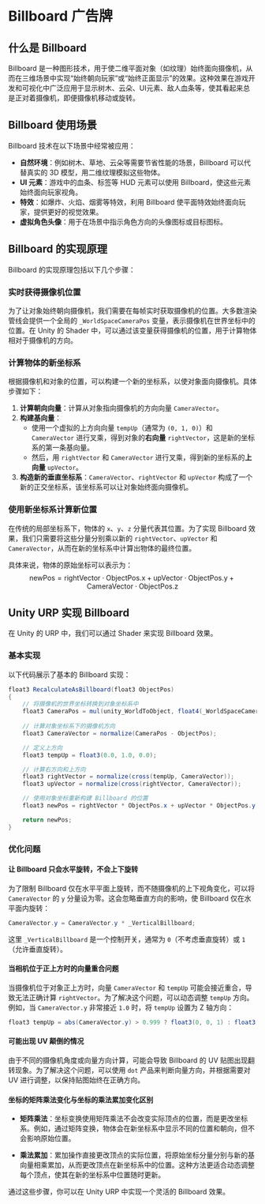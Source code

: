 # Billboard 广告牌

## 什么是 Billboard

Billboard 是一种图形技术，用于使二维平面对象（如纹理）始终面向摄像机，从而在三维场景中实现“始终朝向玩家”或“始终正面显示”的效果。这种效果在游戏开发和可视化中广泛应用于显示树木、云朵、UI元素、敌人血条等，使其看起来总是正对着摄像机，即便摄像机移动或旋转。

## Billboard 使用场景

Billboard 技术在以下场景中经常被应用：
- **自然环境**：例如树木、草地、云朵等需要节省性能的场景，Billboard 可以代替真实的 3D 模型，用二维纹理模拟这些物体。
- **UI 元素**：游戏中的血条、标签等 HUD 元素可以使用 Billboard，使这些元素始终面向玩家视角。
- **特效**：如爆炸、火焰、烟雾等特效，利用 Billboard 使平面特效始终面向玩家，提供更好的视觉效果。
- **虚拟角色头像**：用于在场景中指示角色方向的头像图标或目标图标。

## Billboard 的实现原理

Billboard 的实现原理包括以下几个步骤：

### 实时获得摄像机位置

为了让对象始终朝向摄像机，我们需要在每帧实时获取摄像机的位置。大多数渲染管线会提供一个全局的 `_WorldSpaceCameraPos` 变量，表示摄像机在世界坐标中的位置。在 Unity 的 Shader 中，可以通过该变量获得摄像机的位置，用于计算物体相对于摄像机的方向。

### 计算物体的新坐标系

根据摄像机和对象的位置，可以构建一个新的坐标系，以使对象面向摄像机。具体步骤如下：

1. **计算朝向向量**：计算从对象指向摄像机的方向向量 `CameraVector`。
2. **构建基向量**：
   - 使用一个虚拟的上方向向量 `tempUp`（通常为 `(0, 1, 0)`）和 `CameraVector` 进行叉乘，得到对象的**右向量** `rightVector`，这是新的坐标系的第一条基向量。
   - 然后，用 `rightVector` 和 `CameraVector` 进行叉乘，得到新的坐标系的**上向量** `upVector`。
3. **构造新的垂直坐标系**：`CameraVector`、`rightVector` 和 `upVector` 构成了一个新的正交坐标系，该坐标系可以让对象始终面向摄像机。

### 使用新坐标系计算新位置

在传统的局部坐标系下，物体的 `x`、`y`、`z` 分量代表其位置。为了实现 Billboard 效果，我们只需要将这些分量分别乘以新的 `rightVector`、`upVector` 和 `CameraVector`，从而在新的坐标系中计算出物体的最终位置。

具体来说，物体的原始坐标可以表示为：
$$
\text{newPos} = \text{rightVector} \cdot \text{ObjectPos.x} + \text{upVector} \cdot \text{ObjectPos.y} + \text{CameraVector} \cdot \text{ObjectPos.z}
$$

## Unity URP 实现 Billboard

在 Unity 的 URP 中，我们可以通过 Shader 来实现 Billboard 效果。

### 基本实现

以下代码展示了基本的 Billboard 实现：

```csharp
float3 RecalculateAsBillboard(float3 ObjectPos)
{
    // 将摄像机的世界坐标转换到对象坐标系中
    float3 CameraPos = mul(unity_WorldToObject, float4(_WorldSpaceCameraPos, 1.0)).xyz;
    
    // 计算对象坐标系下的摄像机方向
    float3 CameraVector = normalize(CameraPos - ObjectPos);

    // 定义上方向
    float3 tempUp = float3(0.0, 1.0, 0.0);

    // 计算右方向和上方向
    float3 rightVector = normalize(cross(tempUp, CameraVector));
    float3 upVector = normalize(cross(rightVector, CameraVector));

    // 使用对象坐标重新构建 Billboard 的位置
    float3 newPos = rightVector * ObjectPos.x + upVector * ObjectPos.y + CameraVector * ObjectPos.z;

    return newPos;
}
```

### 优化问题

#### 让 Billboard 只会水平旋转，不会上下旋转

为了限制 Billboard 仅在水平平面上旋转，而不随摄像机的上下视角变化，可以将 `CameraVector` 的 `y` 分量设为零。这会忽略垂直方向的影响，使 Billboard 仅在水平面内旋转：

```csharp
CameraVector.y = CameraVector.y * _VerticalBillboard;
```

这里 `_VerticalBillboard` 是一个控制开关，通常为 `0`（不考虑垂直旋转）或 `1`（允许垂直旋转）。

#### 当相机位于正上方时的向量重合问题

当摄像机位于对象正上方时，向量 `CameraVector` 和 `tempUp` 可能会接近重合，导致无法正确计算 `rightVector`。为了解决这个问题，可以动态调整 `tempUp` 方向。例如，当 `CameraVector.y` 非常接近 `1.0` 时，将 `tempUp` 设置为 Z 轴方向：

```csharp
float3 tempUp = abs(CameraVector.y) > 0.999 ? float3(0, 0, 1) : float3(0, 1, 0);
```

#### 可能出现 UV 颠倒的情况

由于不同的摄像机角度或向量方向计算，可能会导致 Billboard 的 UV 贴图出现翻转现象。为了解决这个问题，可以使用 `dot` 产品来判断向量方向，并根据需要对 UV 进行调整，以保持贴图始终在正确方向。

#### 坐标的矩阵乘法变化与坐标的乘法累加变化区别

- **矩阵乘法**：坐标变换使用矩阵乘法不会改变实际顶点的位置，而是更改坐标系。例如，通过矩阵变换，物体会在新坐标系中显示不同的位置和朝向，但不会影响原始位置。
  
- **乘法累加**：累加操作直接更改顶点的实际位置，将原始坐标分量分别与新的基向量相乘累加，从而更改顶点在新坐标系中的位置。这种方法更适合动态调整每个顶点，使其在新的坐标系中位置随时更新。

通过这些步骤，你可以在 Unity URP 中实现一个灵活的 Billboard 效果。